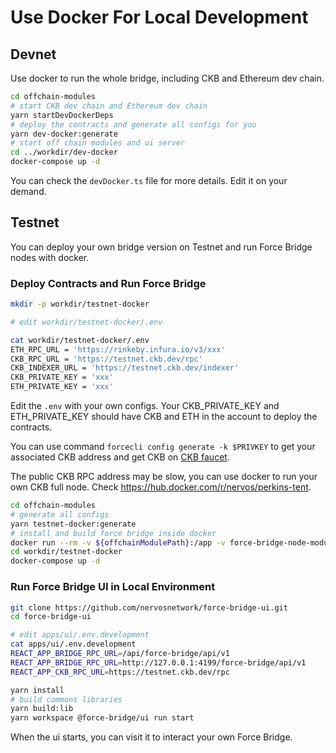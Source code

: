 # Use Docker For Local Development

## Devnet

Use docker to run the whole bridge, including CKB and Ethereum dev chain.

```bash
cd offchain-modules
# start CKB dev chain and Ethereum dev chain
yarn startDevDockerDeps
# deploy the contracts and generate all configs for you
yarn dev-docker:generate
# start off chain modules and ui server
cd ../workdir/dev-docker
docker-compose up -d
```

You can check the `devDocker.ts` file for more details.
Edit it on your demand.

## Testnet

You can deploy your own bridge version on Testnet and run Force Bridge nodes with docker. 

### Deploy Contracts and Run Force Bridge

```bash
mkdir -p workdir/testnet-docker

# edit workdir/testnet-docker/.env

cat workdir/testnet-docker/.env
ETH_RPC_URL = 'https://rinkeby.infura.io/v3/xxx'
CKB_RPC_URL = 'https://testnet.ckb.dev/rpc'
CKB_INDEXER_URL = 'https://testnet.ckb.dev/indexer'
CKB_PRIVATE_KEY = 'xxx'
ETH_PRIVATE_KEY = 'xxx'
```

Edit the `.env` with your own configs.
Your CKB_PRIVATE_KEY and ETH_PRIVATE_KEY should have CKB and ETH in the account to deploy the contracts.

You can use command `forcecli config generate -k $PRIVKEY` to get your associated CKB address and get CKB on [CKB faucet](https://faucet.nervos.org/).

The public CKB RPC address may be slow, you can use docker to run your own CKB full node.
Check <https://hub.docker.com/r/nervos/perkins-tent>.


```bash
cd offchain-modules
# generate all configs
yarn testnet-docker:generate
# install and build force bridge inside docker
docker run --rm -v ${offchainModulePath}:/app -v force-bridge-node-modules:/app/node_modules node:14 bash -c 'cd /app && yarn build'
cd workdir/testnet-docker
docker-compose up -d
```

### Run Force Bridge UI in Local Environment

```bash
git clone https://github.com/nervosnetwork/force-bridge-ui.git
cd force-bridge-ui

# edit apps/ui/.env.development
cat apps/ui/.env.development
REACT_APP_BRIDGE_RPC_URL=/api/force-bridge/api/v1
REACT_APP_BRIDGE_RPC_URL=http://127.0.0.1:4199/force-bridge/api/v1
REACT_APP_CKB_RPC_URL=https://testnet.ckb.dev/rpc

yarn install
# build commons libraries
yarn build:lib
yarn workspace @force-bridge/ui run start
```

When the ui starts, you can visit it to interact your own Force Bridge.
